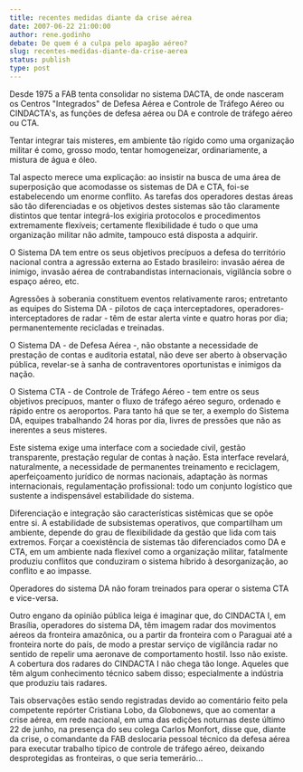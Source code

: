 ```yaml
---
title: recentes medidas diante da crise aérea
date: 2007-06-22 21:00:00
author: rene.godinho
debate: De quem é a culpa pelo apagão aéreo?
slug: recentes-medidas-diante-da-crise-aerea
status: publish 
type: post
---
```


  

 Desde 1975 a FAB tenta consolidar no sistema DACTA, de onde nasceram os Centros "Integrados" de Defesa Aérea e Controle de Tráfego Aéreo ou CINDACTA's, as funções de defesa aérea ou DA e controle de tráfego aéreo ou CTA.  

 Tentar integrar tais misteres, em ambiente tão rígido como uma organização militar é como, grosso modo, tentar homogeneizar, ordinariamente, a mistura de água e óleo.  

 Tal aspecto merece uma explicação: ao insistir na busca de uma área de superposição que acomodasse os sistemas de DA e CTA, foi-se estabelecendo um enorme conflito. As tarefas dos operadores destas áreas são tão diferenciadas e os objetivos destes sistemas são tão claramente distintos que tentar integrá-los exigiria protocolos e procedimentos extremamente flexíveis; certamente flexibilidade é tudo o que uma organização militar não admite, tampouco está disposta a adquirir.  

 O Sistema DA tem entre os seus objetivos precípuos a defesa do território nacional contra a agressão externa ao Estado brasileiro: invasão aérea de inimigo, invasão aérea de contrabandistas internacionais, vigilância sobre o espaço aéreo, etc.   

 Agressões à soberania constituem eventos relativamente raros; entretanto as equipes do Sistema DA - pilotos de caça interceptadores, operadores-interceptadores de radar - têm de estar alerta vinte e quatro horas por dia; permanentemente recicladas e treinadas.   

 O Sistema DA - de Defesa Aérea -, não obstante a necessidade de prestação de contas e auditoria estatal, não deve ser aberto à observação pública, revelar-se à sanha de contraventores oportunistas e inimigos da nação.  

 O Sistema CTA - de Controle de Tráfego Aéreo - tem entre os seus objetivos precípuos, manter o fluxo de tráfego aéreo seguro, ordenado e rápido entre os aeroportos. Para tanto há que se ter, a exemplo do Sistema DA, equipes trabalhando 24 horas por dia, livres de pressões que não as inerentes a seus misteres.   

 Este sistema exige uma interface com a sociedade civil, gestão transparente, prestação regular de contas à nação. Esta interface revelará, naturalmente, a necessidade de permanentes treinamento e reciclagem, aperfeiçoamento jurídico de normas nacionais, adaptação às normas internacionais, regulamentação profissional: todo um conjunto logístico que sustente a indispensável estabilidade do sistema.  

 Diferenciação e integração são características sistêmicas que se opõe entre si. A estabilidade de subsistemas operativos, que compartilham um ambiente, depende do grau de flexibilidade da gestão que lida com tais extremos. Forçar a coexistência de sistemas tão diferenciados como DA e CTA, em um ambiente nada flexível como a organização militar, fatalmente produziu conflitos que conduziram o sistema híbrido à desorganização, ao conflito e ao impasse.  

 Operadores do sistema DA não foram treinados para operar o sistema CTA e vice-versa.   

 Outro engano da opinião pública leiga é imaginar que, do CINDACTA I, em Brasília, operadores do sistema DA, têm imagem radar dos movimentos aéreos da fronteira amazônica, ou a partir da fronteira com o Paraguai até a fronteira norte do país, de modo a prestar serviço de vigilância radar no sentido de repelir uma aeronave de comportamento hostil. Isso não existe. A cobertura dos radares do CINDACTA I não chega tão longe. Aqueles que têm algum conhecimento técnico sabem disso; especialmente a indústria que produziu tais radares.  

 Tais observações estão sendo registradas devido ao comentário feito pela competente repórter Cristiana Lobo, da Globonews, que ao comentar a crise aérea, em rede nacional, em uma das edições noturnas deste último 22 de junho, na presença do seu colega Carlos Monfort, disse que, diante da crise, o comandante da FAB deslocaria pessoal técnico da defesa aérea para executar trabalho típico de controle de tráfego aéreo, deixando desprotegidas as fronteiras, o que seria temerário...  

  

